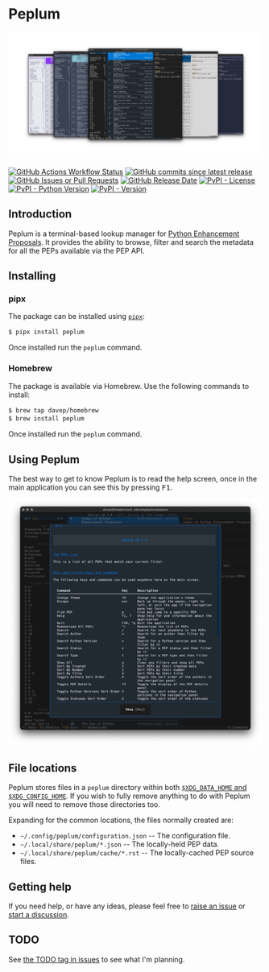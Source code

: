 # Peplum

![Peplum](https://raw.githubusercontent.com/davep/peplum/refs/heads/main/.images/peplum-social-banner.png)

[![GitHub Actions Workflow Status](https://img.shields.io/github/actions/workflow/status/davep/peplum/style-lint-and-test.yaml)](https://github.com/davep/peplum/actions)
[![GitHub commits since latest release](https://img.shields.io/github/commits-since/davep/peplum/latest)](https://github.com/davep/peplum/commits/main/)
[![GitHub Issues or Pull Requests](https://img.shields.io/github/issues/davep/peplum)](https://github.com/davep/peplum/issues)
[![GitHub Release Date](https://img.shields.io/github/release-date/davep/peplum)](https://github.com/davep/peplum/releases)
[![PyPI - License](https://img.shields.io/pypi/l/peplum)](https://github.com/davep/peplum/blob/main/LICENSE)
[![PyPI - Python Version](https://img.shields.io/pypi/pyversions/peplum)](https://github.com/davep/peplum/blob/main/pyproject.toml)
[![PyPI - Version](https://img.shields.io/pypi/v/peplum)](https://pypi.org/project/peplum/)

## Introduction

Peplum is a terminal-based lookup manager for [Python Enhancement
Proposals](https://peps.python.org). It provides the ability to browse,
filter and search the metadata for all the PEPs available via the PEP API.

## Installing

### pipx

The package can be installed using [`pipx`](https://pypa.github.io/pipx/):

```sh
$ pipx install peplum
```

Once installed run the `peplum` command.

### Homebrew

The package is available via Homebrew. Use the following commands to install:

```sh
$ brew tap davep/homebrew
$ brew install peplum
```

Once installed run the `peplum` command.

## Using Peplum

The best way to get to know Peplum is to read the help screen, once in the
main application you can see this by pressing <kbd>F1</kbd>.

![Peplum help](https://raw.githubusercontent.com/davep/peplum/refs/heads/main/.images/peplum-help.png)

## File locations

Peplum stores files in a `peplum` directory within both
[`$XDG_DATA_HOME` and
`$XDG_CONFIG_HOME`](https://specifications.freedesktop.org/basedir-spec/latest/).
If you wish to fully remove anything to do with Peplum you will need to
remove those directories too.

Expanding for the common locations, the files normally created are:

- `~/.config/peplum/configuration.json` -- The configuration file.
- `~/.local/share/peplum/*.json` -- The locally-held PEP data.
- `~/.local/share/peplum/cache/*.rst` -- The locally-cached PEP source files.

## Getting help

If you need help, or have any ideas, please feel free to [raise an
issue](https://github.com/davep/peplum/issues) or [start a
discussion](https://github.com/davep/peplum/discussions).

## TODO

See [the TODO tag in
issues](https://github.com/davep/peplum/issues?q=is%3Aissue+is%3Aopen+label%3ATODO)
to see what I'm planning.

[//]: # (README.md ends here)
